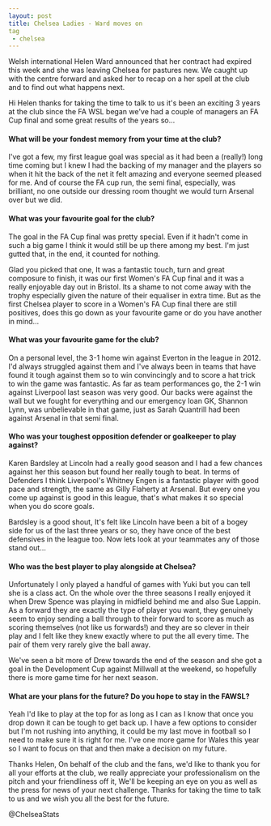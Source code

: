 ```yaml
---
layout: post
title: Chelsea Ladies - Ward moves on
tag 
 - chelsea
---
```


Welsh international Helen Ward announced that her contract had expired this week and she was leaving Chelsea for pastures new. We caught up with the centre forward and asked her to recap on a her spell at the club and to find out what happens next.

Hi Helen thanks for taking the time to talk to us it's been an exciting 3 years at the club since the FA WSL began we've had a couple of managers an FA Cup final and some great results of the years so...

#### What will be your fondest memory from your time at the club?

I've got a few, my first league goal was special as it had been a (really!) long time coming but I knew I had the backing of my manager and the players so when it hit the back of the net it felt amazing and everyone seemed pleased for me. And of course the FA cup run, the semi final, especially, was brilliant, no one outside our dressing room thought we would turn Arsenal over but we did. 

#### What was your favourite goal for the club?

The goal in the FA Cup final was pretty special. Even if it hadn't come in such a big game I think it would still be up there among my best. I'm just gutted that, in the end, it counted for nothing. 

Glad you picked that one, It was a fantastic touch, turn and great composure to finish, it was our first Women's FA Cup final and it was a really enjoyable day out in Bristol. Its a shame to not come away with the trophy especially given the nature of their equaliser in extra time. But as the first Chelsea player to score in a Women's FA Cup final there are still positives, does this go down as your favourite game or do you have another in mind… 

#### What was your favourite game for the club?

On a personal level, the 3-1 home win against Everton in the league in 2012. I'd always struggled against them and I've always been in teams that have found it tough against them so to win convincingly and to score a hat trick to win the game was fantastic. As far as team performances go, the 2-1 win against Liverpool last season was very good. Our backs were against the wall but we fought for everything and our emergency loan GK, Shannon Lynn, was unbelievable in that game, just as Sarah Quantrill had been against Arsenal in that semi final. 

#### Who was your toughest opposition defender or goalkeeper to play against?

Karen Bardsley at Lincoln had a really good season and I had a few chances against her this season but found her really tough to beat. In terms of Defenders I think Liverpool's Whitney Engen is a fantastic player with good pace and strength, the same as Gilly Flaherty at Arsenal. But every one you come up against is good in this league, that's what makes it so special when you do score goals. 

Bardsley is a good shout, It's felt like Lincoln have been a bit of a bogey side for us of the last three years or so, they have once of the best defensives in the league too. Now lets look at your teammates any of those stand out...

#### Who was the best player to play alongside at Chelsea?

Unfortunately I only played a handful of games with Yuki but you can tell she is a class act. On the whole over the three seasons I really enjoyed it when Drew Spence was playing in midfield behind me and also Sue Lappin. As a forward they are exactly the type of player you want, they genuinely seem to enjoy sending a ball through to their forward to score as much as scoring themselves (not like us forwards!) and they are so clever in their play and I felt like they knew exactly where to put the all every time. The pair of them very rarely give the ball away. 
 
We've seen a bit more of Drew towards the end of the season and she got a goal in the Development Cup against Millwall at the weekend, so hopefully there is more game time for her next season.

#### What are your plans for the future? Do you hope to stay in the FAWSL?

Yeah I'd like to play at the top for as long as I can as I know that once you drop down it can be tough to get back up. I have a few options to consider but I'm not rushing into anything, it could be my last move in football so I need to make sure it is right for me. I've one more game for Wales this year so I want to focus on that and then make a decision on my future. 

Thanks Helen, On behalf of the club and the fans, we'd like to thank you for all your efforts at the club, we really appreciate your professionalism on the pitch and your friendliness off it, We'll be keeping an eye on you as well as the press for news of your next challenge. Thanks for taking the time to talk to us and we wish you all the best for the future.

@ChelseaStats
